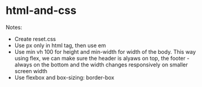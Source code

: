 # html-and-css
Notes:
- Create reset.css
- Use px only in html tag, then use em
- Use min vh 100 for height and min-width for width of the body. This way using flex, we can make sure the header is alyaws on top, the footer - always on the bottom and the width changes responsively on smaller screen width
- Use flexbox and box-sizing: border-box 
